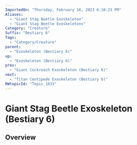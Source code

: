 ```yaml
---
ImportedOn: "Thursday, February 16, 2023 6:10:23 PM"
Aliases:
  - "Giant Stag Beetle Exoskeleton"
  - "Giant Stag Beetle Exoskeletons"
Category: "Creature"
Suffix: "Bestiary 6"
Tags:
  - "Category/Creature"
parent:
  - "Exoskeleton (Bestiary 6)"
up:
  - "Exoskeleton (Bestiary 6)"
prev:
  - "Giant Cockroach Exoskeleton (Bestiary 6)"
next:
  - "Titan Centipede Exoskeleton (Bestiary 6)"
RWtopicId: "Topic_1633"
---
```

# Giant Stag Beetle Exoskeleton (Bestiary 6)
## Overview
